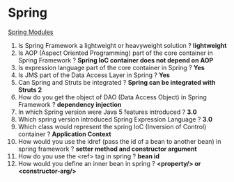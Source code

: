 # Spring

[Spring Modules](https://docs.spring.io/spring-framework/docs/3.0.0.RC3/spring-framework-reference/html/ch01s02.html)

1. Is Spring Framework a lightweight or heavyweight solution ?  __lightweight__
1. Is AOP (Aspect Oriented Programming) part of the core container in Spring Framework ? __Spring IoC container does not depend on AOP__
1. Is expression language part of the core container in Spring ? __Yes__
1. Is JMS part of the Data Access Layer in Spring ? __Yes__
1. Can Spring and Struts be integrated ? __Spring can be integrated with Struts 2__
1. How do you get the object of DAO (Data Access Object) in Spring Framework ? __dependency injection__
1. In which Spring version were Java 5 features introduced ? __3.0__
1. Which spring version introduced Spring Expression Language ? __3.0__
1. Which class would represent the spring IoC (Inversion of Control) container ? __Application Context__
1. How would you use the idref (pass the id of a bean to another bean) in spring framework ? __setter method and constructor argument__
1. How do you use the \<ref\> tag in spring ?  __bean id__
1. How would you define an inner bean in spring ? __\<property/\> or \<constructor-arg/\>__
